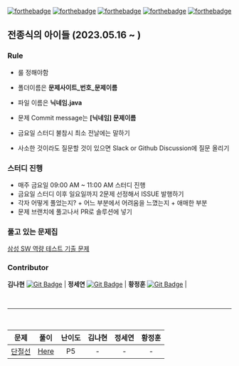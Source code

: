 [![forthebadge](https://forthebadge.com/images/badges/made-with-python.svg)](https://forthebadge.com)
[![forthebadge](https://forthebadge.com/images/badges/it-works-why.svg)](https://forthebadge.com)
[![forthebadge](https://forthebadge.com/images/badges/made-with-java.svg)](https://forthebadge.com)
[![forthebadge](https://forthebadge.com/images/badges/powered-by-coffee.svg)](https://forthebadge.com)
[![forthebadge](https://forthebadge.com/images/badges/works-on-my-machine.svg)](https://forthebadge.com)

## 전종식의 아이들 (2023.05.16 ~ )

### Rule
- 룰 정해야함

- 폴더이름은 **문제사이트_번호_문제이름**
- 파일 이름은 **닉네임.java**
- 문제 Commit message는 **[닉네임] 문제이름**

- 금요일 스터디 불참시 최소 전날에는 말하기
- 사소한 것이라도 질문할 것이 있으면 Slack or Github Discussion에 질문 올리기


### 스터디 진행
- 매주 금요일 09:00 AM ~ 11:00 AM 스터디 진행
- 금요일 스터디 이후 일요일까지 2문제 선정해서 ISSUE 발행하기
- 각자 어떻게 풀었는지? + 어느 부분에서 어려움을 느꼈는지 + 애매한 부분
- 문제 브랜치에 풀고나서 PR로 솔루션에 넣기


### 풀고 있는 문제집
[삼성 SW 역량 테스트 기출 문제](https://www.acmicpc.net/workbook/view/1152)

### Contributor

**김나현** [![Git Badge](http://img.shields.io/badge/-Github-black?style=flat-square&logo=github)](https://github.com/nasus309) |
**정세연** [![Git Badge](http://img.shields.io/badge/-Github-black?style=flat-square&logo=github)](https://github.com/sseyeon) |
**황정훈** [![Git Badge](http://img.shields.io/badge/-Github-black?style=flat-square&logo=github)](https://github.com/wjdgns7712) |

<br>
<hr>
<br>

|                      문제                        |                풀이                  |  난이도  |  김나현  |  정세연  | 황정훈  |
|:-----------------------------------------------:|:-----------------------------------:|:------:|:------:|:------:|:------:|
| [단절선](https://www.acmicpc.net/problem/11400)  |  [Here](./solution/BOJ_11400_단절선)  |  P5     |   -    |   -    |   -   |

<br>
